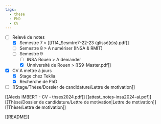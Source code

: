```yaml
---
tags:
  - these
  - PhD
  - CV
---
```

- [ ] Relevé de notes
	- [x] Semestre 7 
	      > [[ITI4_Sesmtre7-22-23 (glissé(e)s).pdf]]
	- [ ] Semestre 8
	      > A numériser (INSA & RMIT)
	- [ ] Semestre 9
		- [ ] INSA Rouen
		      > A demander
		- [x] Unniversité de Rouen
		      > [[S9-Master.pdf]]
- [x] CV A mettre à jours
	- [x] Stage chez Teklia
	- [x] Recherche de PhD
- [ ] [[Stage/Thèse/Dossier de candidature/Lettre de motivation]]

[[Alexis IMBERT - CV - thses2024.pdf]]
[[attest_notes-insa2024-ai.pdf]]
[[Thèse/Dossier de candidature/Lettre de motivation|Lettre de motivation]]
[[Thèse/Lettre de motivation]]


[[README]]